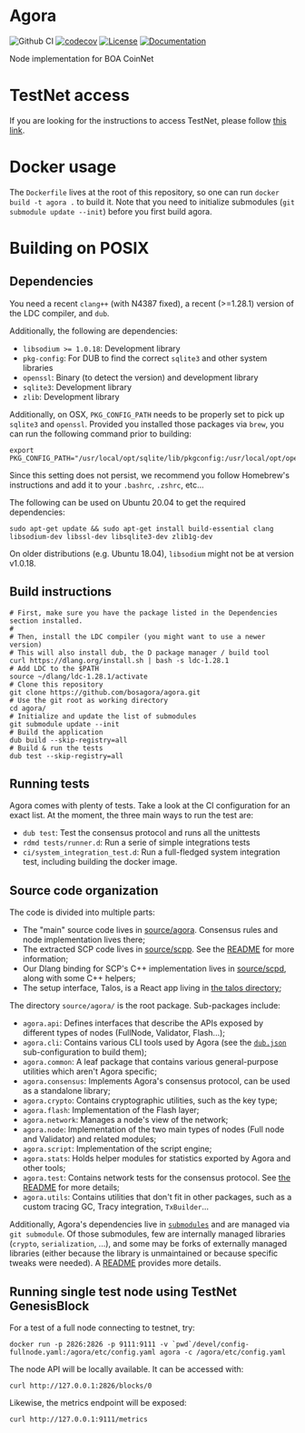 # Agora

![Github CI](https://github.com/Geod24/agora-server/actions/workflows/main.yml/badge.svg)
[![codecov](https://codecov.io/gh/Geod24/agora-server/branch/v0.x.x/graph/badge.svg)](https://codecov.io/gh/Geod24/agora-server)
[![License](https://img.shields.io/github/license/Geod24/agora-server)](LICENSE)
[![Documentation](https://img.shields.io/badge/Docs-Github%20Pages-blue)](https://geod24.github.io/agora-server/)

Node implementation for BOA CoinNet

# TestNet access

If you are looking for the instructions to access TestNet, please follow [this link](./devel/testnet/README.md).

# Docker usage

The `Dockerfile` lives at the root of this repository,
so one can run `docker build -t agora .` to build it.
Note that you need to initialize submodules (`git submodule update --init`)
before you first build agora.

# Building on POSIX

## Dependencies

You need a recent `clang++` (with N4387 fixed), a recent (>=1.28.1) version of the LDC compiler, and `dub`.

Additionally, the following are dependencies:
- `libsodium >= 1.0.18`:  Development library
- `pkg-config`: For DUB to find the correct `sqlite3` and other system libraries
- `openssl`:    Binary (to detect the version) and development library
- `sqlite3`:    Development library
- `zlib`:       Development library

Additionally, on OSX, `PKG_CONFIG_PATH` needs to be properly set to pick up `sqlite3` and `openssl`.
Provided you installed those packages via `brew`, you can run the following command prior to building:
```console
export PKG_CONFIG_PATH="/usr/local/opt/sqlite/lib/pkgconfig:/usr/local/opt/openssl@1.1/lib/pkgconfig"
```
Since this setting does not persist, we recommend you follow Homebrew's instructions
and add it to your `.bashrc`, `.zshrc`, etc...

The following can be used on Ubuntu 20.04 to get the required dependencies:
```console
sudo apt-get update && sudo apt-get install build-essential clang libsodium-dev libssl-dev libsqlite3-dev zlib1g-dev
```

On older distributions (e.g. Ubuntu 18.04), `libsodium` might not be at version v1.0.18.

## Build instructions

```console
# First, make sure you have the package listed in the Dependencies section installed.
#
# Then, install the LDC compiler (you might want to use a newer version)
# This will also install dub, the D package manager / build tool
curl https://dlang.org/install.sh | bash -s ldc-1.28.1
# Add LDC to the $PATH
source ~/dlang/ldc-1.28.1/activate
# Clone this repository
git clone https://github.com/bosagora/agora.git
# Use the git root as working directory
cd agora/
# Initialize and update the list of submodules
git submodule update --init
# Build the application
dub build --skip-registry=all
# Build & run the tests
dub test --skip-registry=all
```

## Running tests

Agora comes with plenty of tests. Take a look at the CI configuration for an exact list.
At the moment, the three main ways to run the test are:
- `dub test`: Test the consensus protocol and runs all the unittests
- `rdmd tests/runner.d`: Run a serie of simple integrations tests
- `ci/system_integration_test.d`: Run a full-fledged system integration test, including building the docker image.

## Source code organization

The code is divided into multiple parts:
- The "main" source code lives in [source/agora](source/agora/). Consensus rules and node implementation lives there;
- The extracted SCP code lives in [source/scpp](source/scpp/). See the [README](source/scpp/README.md) for more information;
- Our Dlang binding for SCP's C++ implementation lives in [source/scpd](source/scpd/), along with some C++ helpers;
- The setup interface, Talos, is a React app living in [the talos directory](talos);

The directory `source/agora/` is the root package. Sub-packages include:
- `agora.api`: Defines interfaces that describe the APIs exposed by different types of nodes (FullNode, Validator, Flash...);
- `agora.cli`: Contains various CLI tools used by Agora (see the [`dub.json`](dub.json) sub-configuration to build them);
- `agora.common`: A leaf package that contains various general-purpose utilities which aren't Agora specific;
- `agora.consensus`: Implements Agora's consensus protocol, can be used as a standalone library;
- `agora.crypto`: Contains cryptographic utilities, such as the key type;
- `agora.flash`: Implementation of the Flash layer;
- `agora.network`: Manages a node's view of the network;
- `agora.node`: Implementation of the two main types of nodes (Full node and Validator) and related modules;
- `agora.script`: Implementation of the script engine;
- `agora.stats`: Holds helper modules for statistics exported by Agora and other tools;
- `agora.test`: Contains network tests for the consensus protocol. See [the README](source/agora/README.md) for more details;
- `agora.utils`: Contains utilities that don't fit in other packages, such as a custom tracing GC, Tracy integration, `TxBuilder`...

Additionally, Agora's dependencies live in [`submodules`](submodules/) and are managed via `git submodule`.
Of those submodules, few are internally managed libraries (`crypto`, `serialization`, ...), and some may be forks
of externally managed libraries (either because the library is unmaintained or because specific tweaks were needed).
A [README](submodules/README.md) provides more details.

## Running single test node using TestNet GenesisBlock

For a test of a full node connecting to testnet, try:
```console
docker run -p 2826:2826 -p 9111:9111 -v `pwd`/devel/config-fullnode.yaml:/agora/etc/config.yaml agora -c /agora/etc/config.yaml
```
The node API will be locally available. It can be accessed with:
```console
curl http://127.0.0.1:2826/blocks/0
```
Likewise, the metrics endpoint will be exposed:
```console
curl http://127.0.0.1:9111/metrics
```
